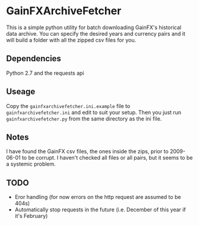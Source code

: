 # GainFXArchiveFetcher

This is a simple python  utility for batch downloading GainFX's historical data
archive.  You can specify the desired years and currency pairs and it will build
a folder with all the zipped csv files for you.

## Dependencies

Python 2.7 and the requests api

## Useage

Copy the `gainfxarchivefetcher.ini.example` file to `gainfxarchivefetcher.ini`
and edit to suit your setup.  Then you just run `gainfxarchivefetcher.py` from
the same directory as the ini file.

## Notes

I have found the GainFX csv files, the ones inside the zips, prior to 2009-06-01 to be corrupt.  I haven't checked all files or all pairs, but it seems to be a systemic problem.

## TODO

 * Eror handling (for now errors on the http request are assumed to be 404s)
 * Automatically stop requests in the future (i.e. December of this year if it's February)
